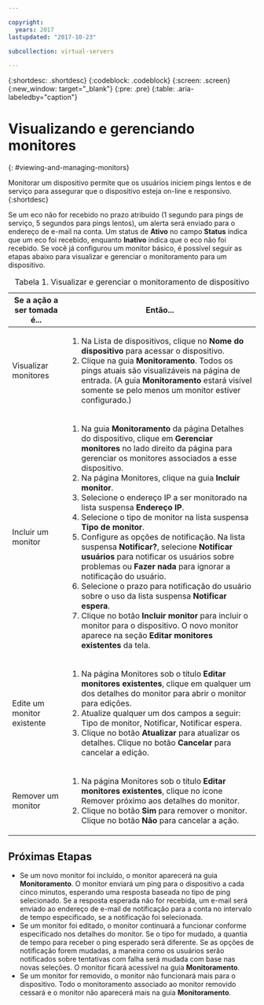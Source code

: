 ```yaml
---

copyright:
  years: 2017
lastupdated: "2017-10-23"

subcollection: virtual-servers

---
```


{:shortdesc: .shortdesc}
{:codeblock: .codeblock}
{:screen: .screen}
{:new_window: target="_blank"}
{:pre: .pre}
{:table: .aria-labeledby="caption"}

# Visualizando e gerenciando monitores
{: #viewing-and-managing-monitors}

Monitorar um dispositivo permite que os usuários iniciem pings lentos e de serviço para assegurar que o dispositivo esteja on-line e responsivo.
{:shortdesc}

Se um eco não for recebido no prazo atribuído (1 segundo para pings de serviço, 5 segundos para pings lentos), um alerta será enviado para o endereço
de e-mail na conta. Um status de **Ativo** no campo **Status** indica que um eco foi recebido, enquanto **Inativo**
indica que o eco não foi recebido. Se você já configurou um monitor básico, é possível seguir as etapas abaixo para visualizar e gerenciar o monitoramento para um dispositivo.

   <table>
   <CAPTION>Tabela 1. Visualizar e gerenciar o monitoramento de dispositivo</CAPTION>
   <THEAD>
   <TR>
   <th>Se a ação a ser tomada é...</th>
   <th>Então...</th>
   </TR>
   </THEAD>
   <TBODY>
   <tr>
   <td>Visualizar monitores</td>
   <td>
   <ol>
   <li>Na Lista de dispositivos, clique no <b>Nome do dispositivo</b> para acessar o dispositivo.</li>
   <li>Clique na guia <b>Monitoramento</b>. Todos os pings atuais são visualizáveis na página de entrada. (A guia <b>Monitoramento</b> estará visível somente se pelo menos um monitor estiver configurado.)</li>
   </ol>
   </td>
   </tr>
   <tr>
   <td>Incluir um monitor</td>
   <td>
   <ol>
   <li>Na guia <b>Monitoramento</b> da página Detalhes do dispositivo, clique em <b>Gerenciar monitores</b> no lado direito da página para gerenciar os monitores associados a esse dispositivo.</li>
   <li>Na página Monitores, clique na guia <b>Incluir monitor</b>.</li>
   <li>Selecione o endereço IP a ser monitorado na lista suspensa <b>Endereço IP</b>.</li>
   <li>Selecione o tipo de monitor na lista suspensa <b>Tipo de monitor</b>.</li>
   <li>Configure as opções de notificação. Na lista suspensa <b>Notificar?</b>, selecione <b>Notificar usuários</b> para notificar os usuários sobre problemas ou <b>Fazer nada</b> para ignorar a notificação do usuário.</li>
   <li>Selecione o prazo para notificação do usuário sobre o uso da lista suspensa <b>Notificar espera</b>.</li>
   <li>Clique no botão <b>Incluir monitor</b> para incluir o monitor para o dispositivo. O novo monitor aparece na seção <b>Editar monitores existentes</b> da tela.</li>
   </ol>
   </td>
   </tr>
   <tr>
   <td>Edite um monitor existente</td>
   <td>
   <ol>
   <li>Na página Monitores sob o título <b>Editar monitores existentes</b>, clique em qualquer um dos detalhes do monitor para abrir o monitor para edições.</li>
   <li>Atualize qualquer um dos campos a seguir: Tipo de monitor, Notificar, Notificar espera.</li>
   <li>Clique no botão <b>Atualizar</b> para atualizar os detalhes. Clique no botão <b>Cancelar</b> para cancelar a edição.</li>
   </ol>
   </td>
   </tr>
   <tr>
   <td>Remover um monitor</td>
   <td>
   <ol>
   <li>Na página Monitores sob o título <b>Editar monitores existentes</b>, clique no ícone Remover próximo aos detalhes do monitor.</li>
   <li>Clique no botão <b>Sim</b> para remover o monitor. Clique no botão <b>Não</b> para cancelar a ação.</li>
   </ol>
   </td>
   </tr>
   </TBODY>
   </table>

## Próximas Etapas

- Se um novo monitor foi incluído, o monitor aparecerá na guia **Monitoramento**. O monitor enviará um ping para o dispositivo a cada cinco minutos, esperando uma resposta baseada no tipo de ping selecionado. Se a resposta esperada não for recebida, um e-mail será enviado ao endereço de e-mail de notificação para a conta no intervalo de tempo especificado, se a notificação foi selecionada.
- Se um monitor foi editado, o monitor continuará a funcionar conforme especificado nos detalhes do monitor. Se o tipo for mudado, a quantia de tempo para receber o ping esperado será diferente. Se as opções de notificação forem mudadas, a maneira como os usuários serão notificados sobre tentativas com falha será mudada com base nas novas seleções. O monitor ficará acessível na guia **Monitoramento**.
- Se um monitor for removido, o monitor não funcionará mais para o dispositivo. Todo o monitoramento associado ao monitor removido cessará e o monitor não aparecerá mais na guia **Monitoramento**.
